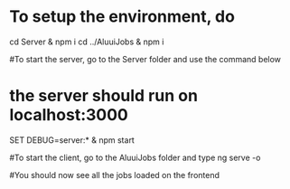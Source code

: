 # To setup the environment, do

cd Server & npm i
cd ../AluuiJobs & npm i

#To start the server, go to the Server folder and use the command below

# the server should run on localhost:3000

SET DEBUG=server:\* & npm start

#To start the client, go to the AluuiJobs folder and type
ng serve -o

#You should now see all the jobs loaded on the frontend
